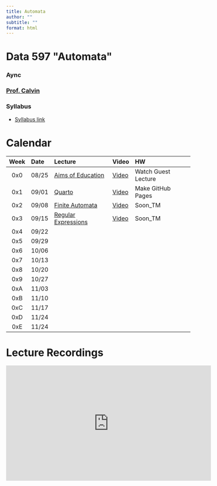 ```yaml
---
title: Automata
author: ""
subtitle: ""
format: html
---
```


# Data 597 "Automata"

### Aync

### [Prof. Calvin](mailto:ckdeutschbein@willamette.edu)

### Syllabus

- [Syllabus link](syllabus/syllabus.pdf)

# Calendar

|Week|Date|Lecture|Video|HW|
|:--:|:---|:----|:-------|:-------|
|0x0|08/25|[Aims of Education](00_aims.qmd)|[Video](https://www.youtube.com/watch?v=trabJm8GT0s)|Watch Guest Lecture|
|0x1|09/01|[Quarto](https://cd-public.github.io/python-stack-book/doc/VSCode.html)|[Video](https://www.youtube.com/live/ExpLC4r4H9M?feature=shared)|Make GitHub Pages|
|0x2|09/08|[Finite Automata](01_starfa.qmd)|[Video](https://www.youtube.com/watch?v=PgZxswUfypU&list=PLu3KAnn4RkATkXZsQuk6Fj7p3iqn-iYj1&index=6)|Soon_TM|
|0x3|09/15|[Regular Expressions](02_regexp.qmd)|[Video](https://www.youtube.com/live/PgZxswUfypU?feature=shared&t=4525)|Soon_TM|
|0x4|09/22|
|0x5|09/29|
|0x6|10/06|
|0x7|10/13|
|0x8|10/20|
|0x9|10/27|
|0xA|11/03|
|0xB|11/10|
|0xC|11/17|
|0xD|11/24|
|0xE|11/24|


# Lecture Recordings

<iframe width="560" height="315" src="https://www.youtube.com/embed/videoseries?si=pC-m9sxBsXOKhUle&amp;list=PLu3KAnn4RkATkXZsQuk6Fj7p3iqn-iYj1" title="YouTube video player" frameborder="0" allow="accelerometer; autoplay; clipboard-write; encrypted-media; gyroscope; picture-in-picture; web-share" referrerpolicy="strict-origin-when-cross-origin" allowfullscreen></iframe>